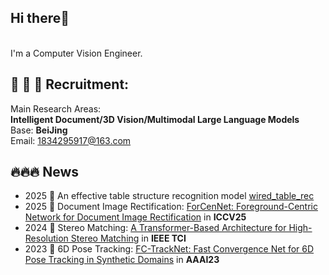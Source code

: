 ## Hi there👋

<br>I'm a Computer Vision Engineer.<br>  

## 📣 📣 📣 Recruitment:

Main Research Areas:   
**Intelligent Document/3D Vision/Multimodal Large Language Models**  
Base: **BeiJing**   
Email: 1834295917@163.com 

## 🔥🔥🔥 News

* 2025 🎉 An effective table structure recognition model [wired_table_rec](https://github.com/caipeng328/wired_table_rec)
* 2025 🎉 Document Image Rectification: [ForCenNet: Foreground-Centric Network for Document Image Rectification]() in **ICCV25**
* 2024 🎉 Stereo Matching: [A Transformer-Based Architecture for High-Resolution Stereo Matching](https://ieeexplore.ieee.org/document/10387769) in **IEEE TCI**
* 2023 🎉 6D Pose Tracking: [FC-TrackNet: Fast Convergence Net for 6D Pose Tracking in Synthetic Domains](https://doi.org/10.1609/aaai.v37i13.27077) in **AAAI23**
